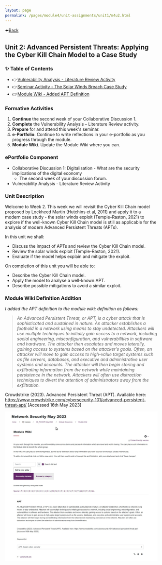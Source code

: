 ```yaml
---
layout: page
permalink: /pages/module4/unit-assignments/unit1/m4u2.html
---
```


⬅️[Back](/pages/module4.html)

## Unit 2: Advanced Persistent Threats: Applying the Cyber Kill Chain Model to a Case Study

### ✨ Table of Contents

- 👉[Vulnerability Analysis - Literature Review Activity](/pages/module4/unit-assignments/unit2vulnerability-analysis-literature-review.html)
- 👉[Seminar Activity - The Solar Winds Breach Case Study](/pages/module4/unit-assignments/unit2/seminar-prep.html)
- 👉[Module Wiki - Added APT Definition](#module-wiki-definition-addition)

### Formative Activities

1. **Continue** the second week of your Collaborative Discussion 1.
2. **Complete** the Vulnerability Analysis – Literature Review activity.
3. **Prepare** for and attend this week's seminar.
4. **e-Portfolio**. Continue to write reflections in your e-portfolio as you progress through the module.
5. **Module Wiki**. Update the Module Wiki where you can.

### ePortfolio Component

- Collaborative Discussion 1: Digitalisation - What are the security implications of the digital economy
    - The second week of your discussion forum.
- Vulnerability Analysis - Literature Review Activity

### Unit Description

Welcome to Week 2. This week we will revisit the Cyber Kill Chain model proposed by Lockheed Martin (Hutchins et al, 2011) and apply it to a modern case study - the solar winds exploit (Temple-Raston, 2021) to explore if the well-known Cyber Kill Chain model is still as applicable for the analysis of modern Advanced Persistent Threats (APTs).

In this unit we shall:
- Discuss the impact of APTs and review the Cyber Kill Chain model.
- Review the solar winds exploit (Temple-Raston, 2021).
- Evaluate if the model helps explain and mitigate the exploit.

On completion of this unit you will be able to:
- Describe the Cyber Kill Chain model.
- Apply the model to analyse a well-known APT.
- Describe possible mitigations to avoid a similar exploit.

### Module Wiki Definition Addition

*I added the APT definition to the module wiki; definition as follows:*

> *An Advanced Persistent Threat, or APT, is a cyber attack that is sophisticated and sustained in nature. An attacker establishes a foothold in a network using means to stay undetected. Attackers will use multiple techniques to initially gain access to a network, including social engineering, misconfiguration, and vulnerabilities in software and hardware. The attacker then escalates and moves laterally, gaining access to systems based on the attacker's goals. Often, an attacker will move to gain access to high-value target systems such as file servers, databases, and executive and administrative user systems and accounts. The attacker will then begin storing and exfiltrating information from the network while maintaining persistence in the network. Attackers will often use distraction techniques to divert the attention of administrators away from the exfiltration.*


Crowdstrike (2023). Advanced Persistent Threat (APT). Available here: https://www.crowdstrike.com/cybersecurity-101/advanced-persistent-threat-apt/ [Accessed 16th May 2023]


![](/pages/module4/unit-assignments/unit2/apt_def.jpg)

